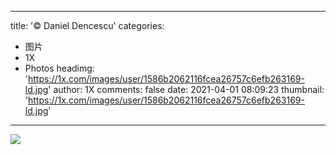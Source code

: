 
---
title: '© Daniel Dencescu'
categories: 
 - 图片
 - 1X
 - Photos
headimg: 'https://1x.com/images/user/1586b2062116fcea26757c6efb263169-ld.jpg'
author: 1X
comments: false
date: 2021-04-01 08:09:23
thumbnail: 'https://1x.com/images/user/1586b2062116fcea26757c6efb263169-ld.jpg'
---

<div>   
<img src="https://1x.com/images/user/1586b2062116fcea26757c6efb263169-ld.jpg" referrerpolicy="no-referrer">  
</div>
            
